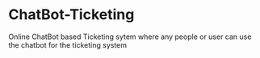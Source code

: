# ChatBot-Ticketing
Online ChatBot based Ticketing sytem where any people or user can use the chatbot for the ticketing system
